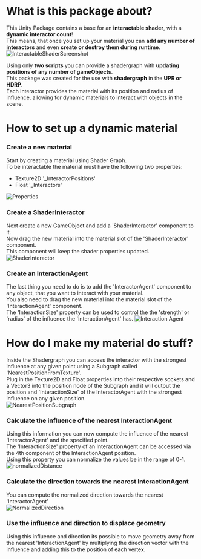 # What is this package about?
This Unity Package contains a base for an **interactable shader**, with a **dynamic interactor count**!\
This means, that once you set up your material you can **add any number of interactors** and even **create or destroy them during runtime**.\
![InteractableShaderScreenshot](https://user-images.githubusercontent.com/45980080/114247004-62feb000-9994-11eb-9d45-ed66c504d2ce.PNG)

Using only **two scripts** you can provide a shadergraph with **updating positions of any number of gameObjects**.\
This package was created for the use with **shadergraph** in the **UPR or HDRP**.\
Each interactor provides the material with its position and radius of influence, allowing for dynamic materials to interact with objects in the scene.

# How to set up a dynamic material
### Create a new material
Start by creating a material using Shader Graph.\
To be interactable the material must have the following two properties:
* Texture2D '_InteractorPositions'
* Float     '_Interactors' 

![Properties](https://user-images.githubusercontent.com/45980080/114247747-3186e400-9996-11eb-90c5-cc0b9695885e.PNG)

### Create a ShaderInteractor
Next create a new GameObject and add a 'ShaderInteractor' component to it.\
Now drag the new material into the material slot of the 'ShaderInteractor' component.\
This component will keep the shader properties updated.\
![ShaderInteractor](https://user-images.githubusercontent.com/45980080/114247043-76aa1680-9994-11eb-8c47-3e4b7f9d4ab8.PNG)

### Create an InteractionAgent
The last thing you need to do is to add the 'InteractorAgent' component to any object, that you want to interact with your material.\
You also need to drag the new material into the material slot of the 'InteractionAgent' component.\
The 'InteractionSize' property can be used to control the the 'strength' or 'radius' of the influence the 'InteractionAgent' has.
![Interaction Agent](https://user-images.githubusercontent.com/45980080/114247037-74e05300-9994-11eb-8a5d-5fb3bd8c74cb.PNG)

# How do I make my material do stuff?
Inside the Shadergraph you can access the interactor with the strongest influence at any given point using a Subgraph called 'NearestPositionFromTexture'.\
Plug in the Texture2D and Float properties into their respective sockets and a Vector3 into the position node of the Subgraph and it will output the position and 'InteractionSize' of the InteractorAgent with the strongest influence on any given position.\
![NearestPositionSubgraph](https://user-images.githubusercontent.com/45980080/114247641-e1a81d00-9995-11eb-8ec3-4c9a52257bc9.PNG)

### Calculate the influence of the nearest InteractionAgent
Using this information you can now compute the influence of the nearest 'InteractorAgent' and the specified point.\
The 'InteractionSize' property of an InteractionAgent can be accessed via the 4th component of the InteractionAgent position.\
Using this property you can normalize the values be in the range of 0-1.\
![normalizedDistance](https://user-images.githubusercontent.com/45980080/114248711-a5c28700-9998-11eb-8e93-5d93bc017e67.PNG)


### Calculate the direction towards the nearest InteractionAgent
You can compute the normalized direction towards the nearest 'InteractorAgent'\
![NormalizedDirection](https://user-images.githubusercontent.com/45980080/114248707-a529f080-9998-11eb-877c-94a91f081dc1.PNG)

### Use the influence and direction to displace geometry
Using this influence and direction its possible to move geometry away from the nearest 'InteractionAgent' by multiplying the direction vector with the influence and adding this to the position of each vertex.

